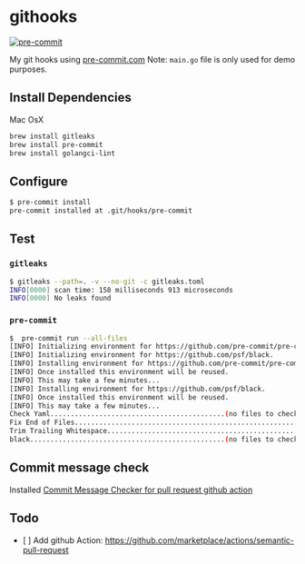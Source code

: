# githooks

[![pre-commit](https://img.shields.io/badge/pre--commit-enabled-brightgreen?logo=pre-commit&logoColor=white)](https://github.com/pre-commit/pre-commit)

My git hooks using [pre-commit.com](https://pre-commit.com)
Note: `main.go` file is only used for demo purposes.

## Install Dependencies

Mac OsX
```sh
brew install gitleaks
brew install pre-commit
brew install golangci-lint
```

## Configure

```sh
$ pre-commit install
pre-commit installed at .git/hooks/pre-commit
```

## Test

### `gitleaks`

```sh
$ gitleaks --path=. -v --no-git -c gitleaks.toml
INFO[0000] scan time: 158 milliseconds 913 microseconds
INFO[0000] No leaks found
```

### `pre-commit`

```sh
$  pre-commit run --all-files                                                        ─╯
[INFO] Initializing environment for https://github.com/pre-commit/pre-commit-hooks.
[INFO] Initializing environment for https://github.com/psf/black.
[INFO] Installing environment for https://github.com/pre-commit/pre-commit-hooks.
[INFO] Once installed this environment will be reused.
[INFO] This may take a few minutes...
[INFO] Installing environment for https://github.com/psf/black.
[INFO] Once installed this environment will be reused.
[INFO] This may take a few minutes...
Check Yaml...........................................(no files to check)Skipped
Fix End of Files.........................................................Passed
Trim Trailing Whitespace.................................................Passed
black................................................(no files to check)Skipped
```

## Commit message check

Installed [Commit Message Checker for pull request github action](https://github.com/marketplace/actions/commit-message-checker-for-pull-request)

## Todo

- [ ] Add github Action: https://github.com/marketplace/actions/semantic-pull-request
